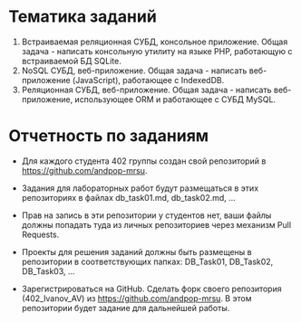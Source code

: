 # Тематика заданий
1. Встраиваемая реляционная СУБД, консольное приложение. Общая задача - написать консольную утилиту на языке PHP, работающую с встраиваемой БД SQLite.
2. NoSQL СУБД, веб-приложение. Общая задача - написать веб-приложение (JavaScript), работающее с IndexedDB.
3. Реляционная СУБД, веб-приложение. Общая задача - написать веб-приложение, использующее ORM и работающее с СУБД MySQL.

# Отчетность по заданиям
* Для каждого студента 402 группы создан свой репозиторий в https://github.com/andpop-mrsu. 
* Задания для лабораторных работ будут размещаться в этих репозиториях в файлах db_task01.md, db_task02.md, ...
* Прав на запись в эти репозитории у студентов нет, ваши файлы должны попадать туда из личных репозиториев через механизм Pull Requests.
* Проекты для решения заданий должны быть размещены в репозитории в соответствующих папках: DB_Task01, DB_Task02, DB_Task03, ...


* Зарегистрироваться на GitHub. Сделать форк своего репозитория (402_Ivanov_AV) из https://github.com/andpop-mrsu. В этом репозитории будет задание для дальнейшей работы.
